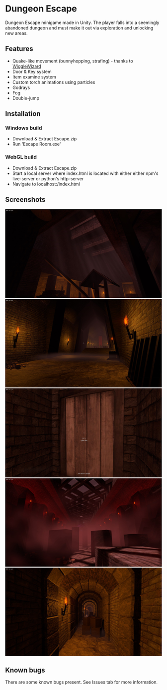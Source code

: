 # Dungeon Escape
Dungeon Escape minigame made in Unity. The player falls into a seemingly abandoned dungeon and must make it out via exploration and unlocking new areas.

## Features

* Quake-like movement (bunnyhopping, strafing) - thanks to [WiggleWizard](https://github.com/WiggleWizard/quake3-movement-unity3d)
* Door & Key system
* Item examine system
* Custom torch animations using particles
* Godrays
* Fog
* Double-jump

## Installation

### Windows build

* Download & Extract Escape.zip
* Run 'Escape Room.exe'

### WebGL build

* Download & Extract Escape.zip
* Start a local server where index.html is located with either either npm's live-server or python's http-server
* Navigate to localhost:<port>/index.html

## Screenshots
  ![pic](/screenshots/1.jpg)
  ![pic](/screenshots/2.jpg)
  ![pic](/screenshots/3.jpg)
  ![pic](/screenshots/4.jpg)
  ![pic](/screenshots/5.jpg)
  
## Known bugs

There are some known bugs present. See Issues tab for more information.
